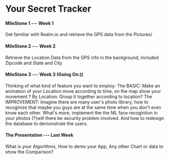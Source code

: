 # Your Secret Tracker

#### MileStone 1 --- Week 1 
Get familiar with Realm.io and retrieve the GPS data from the Pictures/

#### MileStone 2 --- Week 2
Retrieve the Location Data from the GPS info in the background, included Zipcode and State and City

#### MileStone 3 --- Week 3 (Going On:))
Thinking of what kind of feature you want to employ:
The BASIC: 
Make an animation of your Location move according to time, on the map show your movement 
	? By Location: Group it together according to location?
	The IMPROVEMENT: Imagine there are many user's photo library, how to recoginize that maybe you guys are at the same time when
you don't even know each other. What's more, implement the the ML face recogintion in your photos (?)will there be security problem involved. And how to redesign the database to demonstrate the users. 

#### The Presentation --- Last Week
What is your Algorithms, How to demo your App, Any other Chart or data to show the Comparison?

